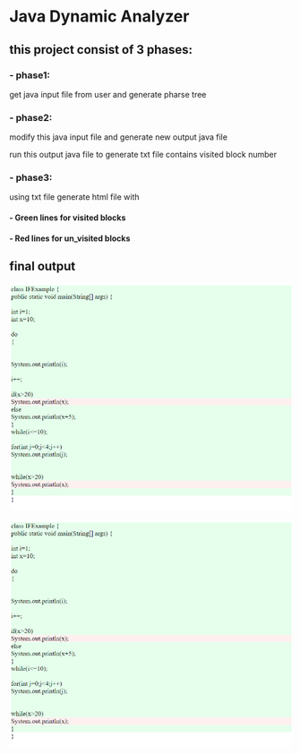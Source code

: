 # Java Dynamic Analyzer

## this project consist of 3 phases:

### - phase1: 

get java input file from user and generate pharse tree

### - phase2: 

modify this java input file and generate new output java file

run this output java file to generate txt file contains visited block number

### - phase3:

using txt file generate html file with 

#### - Green lines for visited blocks

#### - Red lines for un_visited blocks

## final output 
![image](/image_RM/htmlimg.png)

<img src="/image_RM/htmlimg.png" alt="Alt text" title="Optional title">
